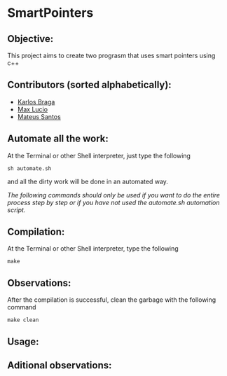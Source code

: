 # SmartPointers

## Objective:
This project aims to create two prograsm that uses smart pointers using c++


## Contributors (sorted alphabetically):
* [Karlos Braga](https://github.com/okamuratoshi)
* [Max Lucio](https://github.com/gapolli)
* [Mateus Santos](https://github.com/mateuspim)

## Automate all the work:
At the Terminal or other Shell interpreter, just type the following
```
sh automate.sh
```
and all the dirty work will be done in an automated way.

*The following commands should only be used if you want to do the entire process step by step or if you have not used the automate.sh automation script.*

## Compilation:
At the Terminal or other Shell interpreter, type the following
```
make
```
## Observations:
After the compilation is successful, clean the garbage with the following command
```
make clean
```

## Usage:


## Aditional observations:

